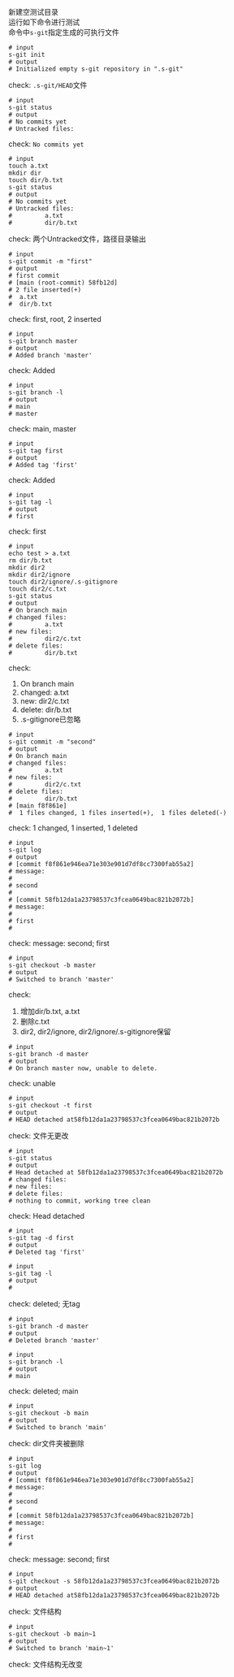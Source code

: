新建空测试目录  
运行如下命令进行测试  
命令中`s-git`指定生成的可执行文件  

```shell
# input
s-git init
# output
# Initialized empty s-git repository in ".s-git"
```
check: `.s-git/HEAD`文件  

```shell
# input
s-git status
# output
# No commits yet
# Untracked files:
```
check: `No commits yet`  

```shell
# input
touch a.txt
mkdir dir
touch dir/b.txt
s-git status
# output
# No commits yet
# Untracked files:
#         a.txt
#         dir/b.txt
```
check: 两个Untracked文件，路径目录输出  

```shell
# input
s-git commit -m "first"
# output
# first commit
# [main (root-commit) 58fb12d]
# 2 file inserted(+)
#  a.txt
#  dir/b.txt
```
check: first, root, 2 inserted  

```shell
# input
s-git branch master
# output
# Added branch 'master'
```
check: Added  

```shell
# input
s-git branch -l
# output
# main
# master
```
check: main, master  

```shell
# input
s-git tag first
# output
# Added tag 'first'
```
check: Added  

```shell
# input
s-git tag -l
# output
# first
```
check: first  

```shell
# input
echo test > a.txt
rm dir/b.txt
mkdir dir2
mkdir dir2/ignore
touch dir2/ignore/.s-gitignore
touch dir2/c.txt
s-git status
# output
# On branch main
# changed files:
#         a.txt
# new files:
#         dir2/c.txt
# delete files:
#         dir/b.txt
```
check:  

1. On branch main  
2. changed: a.txt  
3. new: dir2/c.txt  
4. delete: dir/b.txt  
5. .s-gitignore已忽略  

```shell
# input
s-git commit -m "second"
# output
# On branch main
# changed files:
#         a.txt
# new files:
#         dir2/c.txt
# delete files:
#         dir/b.txt
# [main f8f861e]
#  1 files changed, 1 files inserted(+),  1 files deleted(-)
```
check: 1 changed, 1 inserted, 1 deleted  

```shell
# input
s-git log
# output
# [commit f8f861e946ea71e303e901d7df8cc7300fab55a2]
# message:
# 
# second
# 
# [commit 58fb12da1a23798537c3fcea0649bac821b2072b]
# message:
# 
# first
# 
```
check: message: second; first  

```shell
# input
s-git checkout -b master
# output
# Switched to branch 'master'
```
check:  

1. 增加dir/b.txt, a.txt  
2. 删除c.txt  
3. dir2, dir2/ignore, dir2/ignore/.s-gitignore保留  

```shell
# input
s-git branch -d master
# output
# On branch master now, unable to delete.
```
check: unable  

```shell
# input
s-git checkout -t first
# output
# HEAD detached at58fb12da1a23798537c3fcea0649bac821b2072b
```
check: 文件无更改  

```shell
# input
s-git status
# output
# Head detached at 58fb12da1a23798537c3fcea0649bac821b2072b
# changed files:
# new files:
# delete files:
# nothing to commit, working tree clean
```
check: Head detached  

```shell
# input
s-git tag -d first
# output
# Deleted tag 'first'

# input
s-git tag -l
# output
# 
```
check: deleted; 无tag  

```shell
# input
s-git branch -d master
# output
# Deleted branch 'master'

# input
s-git branch -l
# output
# main
```
check: deleted; main  

```shell
# input
s-git checkout -b main
# output
# Switched to branch 'main'
```
check: dir文件夹被删除  

```shell
# input
s-git log
# output
# [commit f8f861e946ea71e303e901d7df8cc7300fab55a2]
# message:
# 
# second
# 
# [commit 58fb12da1a23798537c3fcea0649bac821b2072b]
# message:
# 
# first
# 
```
check: message: second; first  

```shell
# input
s-git checkout -s 58fb12da1a23798537c3fcea0649bac821b2072b
# output
# HEAD detached at58fb12da1a23798537c3fcea0649bac821b2072b
```
check: 文件结构  

```shell
# input
s-git checkout -b main~1
# output
# Switched to branch 'main~1'
```
check: 文件结构无改变  
